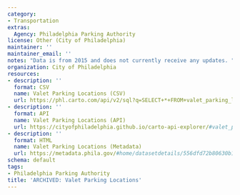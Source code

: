 ```yaml
---
category:
- Transportation
extras:
  Agency: Philadelphia Parking Authority
license: Other (City of Philadelphia)
maintainer: ''
maintainer_email: ''
notes: "Data is from 2015 and does not currently receive any updates. "
organization: City of Philadelphia
resources:
- description: ''
  format: CSV
  name: Valet Parking Locations (CSV)
  url: https://phl.carto.com/api/v2/sql?q=SELECT+*+FROM+valet_parking_locations&filename=valet_parking_locations&format=csv&skipfields=cartodb_id,the_geom,the_geom_webmercator
- description: ''
  format: API
  name: Valet Parking Locations (API)
  url: https://cityofphiladelphia.github.io/carto-api-explorer/#valet_parking_locations
- description: ''
  format: HTML
  name: Valet Parking Locations (Metadata)
  url: https://metadata.phila.gov/#home/datasetdetails/556dfd72b80630b12e5de299/
schema: default
tags:
- Philadelphia Parking Authority
title: 'ARCHIVED: Valet Parking Locations'
---
```

